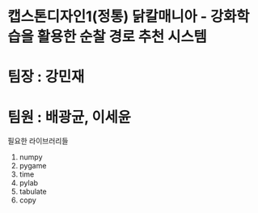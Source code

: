 # 캡스톤디자인1(정통) 닭칼매니아 - 강화학습을 활용한 순찰 경로 추천 시스템
# 팀장 : 강민재
# 팀원 : 배광균, 이세윤

필요한 라이브러리들
1. numpy
2. pygame
3. time
4. pylab
5. tabulate
6. copy
